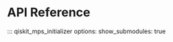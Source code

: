 # API Reference

<!-- prettier-ignore -->
::: qiskit_mps_initializer
    options:
        show_submodules: true

